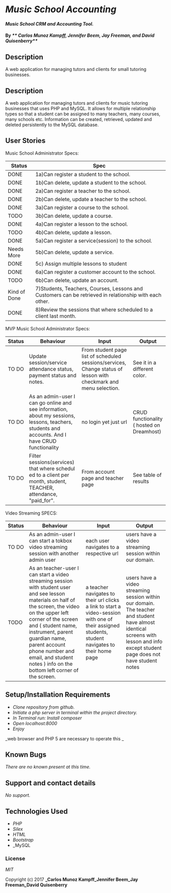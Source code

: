 # _Music School Accounting_

#### _Music School CRM and Accounting Tool._

#### By _** Carlos Munoz Kampff, Jennifer Beem, Jay Freeman, and David Quisenberry**_

## Description

A web application for managing tutors and clients for small tutoring businesses.

## Description

A web application for managing tutors and clients for music tutoring businesses that uses PHP and MySQL. It allows for multiple relationship types so that a student can be assigned to many teachers, many courses, many schools etc. Information can be created, retrieved, updated and deleted persistently to the MySQL database.

## User Stories

Music School Administrator Specs:

|Status|Spec|
|------|-----|
|DONE|1a)Can register a student to the school. |
|DONE|1b)Can delete, update a student to the school. |
|DONE|2a)Can register a teacher to the school. |
|DONE|2b)Can delete, update a teacher to the school. |
|DONE|3a)Can register a course to the school. |
|TODO|3b)Can delete, update a course.|
|DONE|4a)Can register a lesson to the school. |
|TODO|4b)Can delete, update a lesson.|
|DONE|5a)Can register a service(session) to the school. |
|Needs More|5b)Can delete, update a service. |
|DONE|5c) Assign multiple lessons to student|
|DONE|6a)Can register a customer account to the school. |
|TODO|6b)Can delete, update an account. |
|Kind of Done|7)Students, Teachers, Courses, Lessons and Customers can be retrieved in relationship with each other.|
|DONE|8)Review the sessions that where scheduled to a client last month.|


MVP Music School Administrator Specs:

|Status|Behaviour|Input|Output|
|------|---------|-----|------|
|TO DO| Update session/service attendance status, payment status and notes. | From student page list of scheduled sessions/services, Change status of lesson with checkmark and menu selection. | See it in a different color. |
|TO DO| As an admin-user I can go online and see information, about my sessions, lessons, teachers, students and accounts. And I have CRUD functionality  | no login yet just url | CRUD functionality ( hosted on Dreamhost) |
|TO DO| Filter sessions(services) that where schedul ed to a client per month, student, TEACHER, attendance, "paid_for".| From account page and teacher page| See table of results|

Video Streaming SPECS:

|Status|Behaviour|Input|Output|
|------|---------|-----|------|
|TO DO | As an admin-user I can start a tokbox video streaming session with another admin user | each user navigates to a respective url | users have a video streaming session within our domain.|
|TODO| As an teacher-user I can start a video streaming session with student user and see lesson materials on half of the screen, the video on the upper left corner of the screen and ( student name, instrument, parent guardian name, parent account phone number and email, and student notes ) info on the bottom left corner of the screen.| a teacher navigates to their url clicks a link to start a video-session with one of their assigned students, student navigates to their home page| users have a video streaming session within our domain. The teacher and student have almost identical screens with lesson and info except student page does not have student notes |


## Setup/Installation Requirements


* _Clone repository from github._
* _Initiate a php server in terminal within the project directory._
* _In Terminal run: Install composer_
* _Open localhost:8000_
* _Enjoy_

_web browser and PHP 5 are necessary to operate this _

## Known Bugs

_There are no known present at this time._

## Support and contact details

_No support._

## Technologies Used

* _PHP_
* _Silex_
* _HTML_
* _Bootstrap_
* _MySQL

### License

*MIT*

Copyright (c) 2017 **_Carlos Munoz Kampff_Jennifer Beem_Jay Freeman_David Quisenberry**
